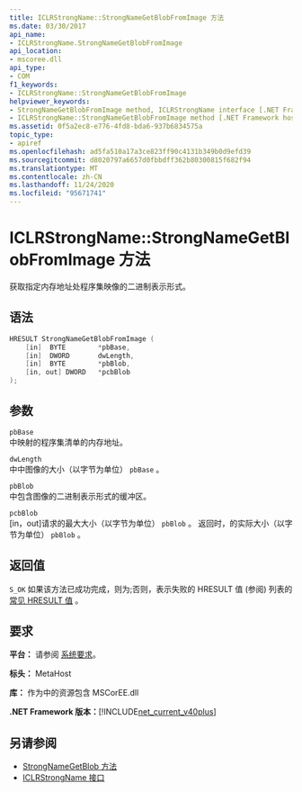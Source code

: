 ```yaml
---
title: ICLRStrongName::StrongNameGetBlobFromImage 方法
ms.date: 03/30/2017
api_name:
- ICLRStrongName.StrongNameGetBlobFromImage
api_location:
- mscoree.dll
api_type:
- COM
f1_keywords:
- ICLRStrongName::StrongNameGetBlobFromImage
helpviewer_keywords:
- StrongNameGetBlobFromImage method, ICLRStrongName interface [.NET Framework hosting]
- ICLRStrongName::StrongNameGetBlobFromImage method [.NET Framework hosting]
ms.assetid: 0f5a2ec8-e776-4fd8-bda6-937b6834575a
topic_type:
- apiref
ms.openlocfilehash: ad5fa510a17a3ce823ff90c4131b349b0d9efd39
ms.sourcegitcommit: d8020797a6657d0fbbdff362b80300815f682f94
ms.translationtype: MT
ms.contentlocale: zh-CN
ms.lasthandoff: 11/24/2020
ms.locfileid: "95671741"
---
```

# <a name="iclrstrongnamestrongnamegetblobfromimage-method"></a>ICLRStrongName::StrongNameGetBlobFromImage 方法

获取指定内存地址处程序集映像的二进制表示形式。  
  
## <a name="syntax"></a>语法  
  
```cpp  
HRESULT StrongNameGetBlobFromImage (  
    [in]  BYTE        *pbBase,  
    [in]  DWORD       dwLength,  
    [in]  BYTE        *pbBlob,  
    [in, out] DWORD   *pcbBlob  
);  
```  
  
## <a name="parameters"></a>参数  

 `pbBase`  
 中映射的程序集清单的内存地址。  
  
 `dwLength`  
 中中图像的大小（以字节为单位） `pbBase` 。  
  
 `pbBlob`  
 中包含图像的二进制表示形式的缓冲区。  
  
 `pcbBlob`  
 [in，out]请求的最大大小（以字节为单位） `pbBlob` 。 返回时，的实际大小（以字节为单位） `pbBlob` 。  
  
## <a name="return-value"></a>返回值  

 `S_OK` 如果该方法已成功完成，则为;否则，表示失败的 HRESULT 值 (参阅) 列表的 [常见 HRESULT 值](/windows/win32/seccrypto/common-hresult-values) 。  
  
## <a name="requirements"></a>要求  

 **平台：** 请参阅 [系统要求](../../get-started/system-requirements.md)。  
  
 **标头：** MetaHost  
  
 **库：** 作为中的资源包含 MSCorEE.dll  
  
 **.NET Framework 版本：**[!INCLUDE[net_current_v40plus](../../../../includes/net-current-v40plus-md.md)]  
  
## <a name="see-also"></a>另请参阅

- [StrongNameGetBlob 方法](iclrstrongname-strongnamegetblob-method.md)
- [ICLRStrongName 接口](iclrstrongname-interface.md)
